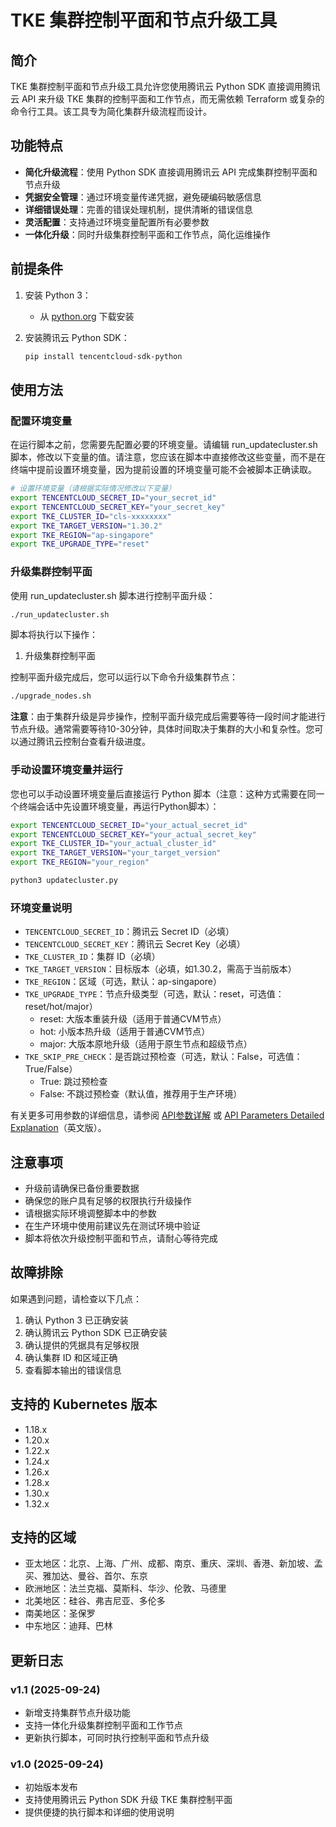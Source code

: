 # TKE 集群控制平面和节点升级工具

## 简介

TKE 集群控制平面和节点升级工具允许您使用腾讯云 Python SDK 直接调用腾讯云 API 来升级 TKE 集群的控制平面和工作节点，而无需依赖 Terraform 或复杂的命令行工具。该工具专为简化集群升级流程而设计。

## 功能特点

- **简化升级流程**：使用 Python SDK 直接调用腾讯云 API 完成集群控制平面和节点升级
- **凭据安全管理**：通过环境变量传递凭据，避免硬编码敏感信息
- **详细错误处理**：完善的错误处理机制，提供清晰的错误信息
- **灵活配置**：支持通过环境变量配置所有必要参数
- **一体化升级**：同时升级集群控制平面和工作节点，简化运维操作

## 前提条件

1. 安装 Python 3：
   - 从 [python.org](https://www.python.org/downloads/) 下载安装

2. 安装腾讯云 Python SDK：
   ```bash
   pip install tencentcloud-sdk-python
   ```

## 使用方法

### 配置环境变量

在运行脚本之前，您需要先配置必要的环境变量。请编辑 run_updatecluster.sh 脚本，修改以下变量的值。请注意，您应该在脚本中直接修改这些变量，而不是在终端中提前设置环境变量，因为提前设置的环境变量可能不会被脚本正确读取。

```bash
# 设置环境变量（请根据实际情况修改以下变量）
export TENCENTCLOUD_SECRET_ID="your_secret_id"
export TENCENTCLOUD_SECRET_KEY="your_secret_key"
export TKE_CLUSTER_ID="cls-xxxxxxxx"
export TKE_TARGET_VERSION="1.30.2"
export TKE_REGION="ap-singapore"
export TKE_UPGRADE_TYPE="reset"
```

### 升级集群控制平面

使用 run_updatecluster.sh 脚本进行控制平面升级：

```bash
./run_updatecluster.sh
```

脚本将执行以下操作：
1. 升级集群控制平面

控制平面升级完成后，您可以运行以下命令升级集群节点：

```bash
./upgrade_nodes.sh
```

**注意**：由于集群升级是异步操作，控制平面升级完成后需要等待一段时间才能进行节点升级。通常需要等待10-30分钟，具体时间取决于集群的大小和复杂性。您可以通过腾讯云控制台查看升级进度。

### 手动设置环境变量并运行

您也可以手动设置环境变量后直接运行 Python 脚本（注意：这种方式需要在同一个终端会话中先设置环境变量，再运行Python脚本）：

```bash
export TENCENTCLOUD_SECRET_ID="your_actual_secret_id"
export TENCENTCLOUD_SECRET_KEY="your_actual_secret_key"
export TKE_CLUSTER_ID="your_actual_cluster_id"
export TKE_TARGET_VERSION="your_target_version"
export TKE_REGION="your_region"

python3 updatecluster.py
```

### 环境变量说明

- `TENCENTCLOUD_SECRET_ID`：腾讯云 Secret ID（必填）
- `TENCENTCLOUD_SECRET_KEY`：腾讯云 Secret Key（必填）
- `TKE_CLUSTER_ID`：集群 ID（必填）
- `TKE_TARGET_VERSION`：目标版本（必填，如1.30.2，需高于当前版本）
- `TKE_REGION`：区域（可选，默认：ap-singapore）
- `TKE_UPGRADE_TYPE`：节点升级类型（可选，默认：reset，可选值：reset/hot/major）
  - reset: 大版本重装升级（适用于普通CVM节点）
  - hot: 小版本热升级（适用于普通CVM节点）
  - major: 大版本原地升级（适用于原生节点和超级节点）
- `TKE_SKIP_PRE_CHECK`：是否跳过预检查（可选，默认：False，可选值：True/False）
  - True: 跳过预检查
  - False: 不跳过预检查（默认值，推荐用于生产环境）

有关更多可用参数的详细信息，请参阅 [API参数详解](API_PARAMETERS.md) 或 [API Parameters Detailed Explanation](API_PARAMETERS_EN.md)（英文版）。

## 注意事项

- 升级前请确保已备份重要数据
- 确保您的账户具有足够的权限执行升级操作
- 请根据实际环境调整脚本中的参数
- 在生产环境中使用前建议先在测试环境中验证
- 脚本将依次升级控制平面和节点，请耐心等待完成

## 故障排除

如果遇到问题，请检查以下几点：

1. 确认 Python 3 已正确安装
2. 确认腾讯云 Python SDK 已正确安装
3. 确认提供的凭据具有足够权限
4. 确认集群 ID 和区域正确
5. 查看脚本输出的错误信息

## 支持的 Kubernetes 版本

- 1.18.x
- 1.20.x
- 1.22.x
- 1.24.x
- 1.26.x
- 1.28.x
- 1.30.x
- 1.32.x

## 支持的区域

- 亚太地区：北京、上海、广州、成都、南京、重庆、深圳、香港、新加坡、孟买、雅加达、曼谷、首尔、东京
- 欧洲地区：法兰克福、莫斯科、华沙、伦敦、马德里
- 北美地区：硅谷、弗吉尼亚、多伦多
- 南美地区：圣保罗
- 中东地区：迪拜、巴林

## 更新日志

### v1.1 (2025-09-24)
- 新增支持集群节点升级功能
- 支持一体化升级集群控制平面和工作节点
- 更新执行脚本，可同时执行控制平面和节点升级

### v1.0 (2025-09-24)
- 初始版本发布
- 支持使用腾讯云 Python SDK 升级 TKE 集群控制平面
- 提供便捷的执行脚本和详细的使用说明
